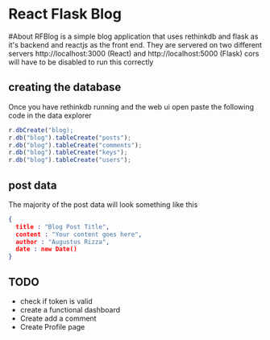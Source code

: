 # React Flask Blog

#About
RFBlog is a simple blog application that uses rethinkdb and flask as it's backend and reactjs as the front end. They are servered on two different servers http://localhost:3000 (React) and http://localhost:5000 (Flask) cors will have to be disabled to run this correctly

## creating the database
Once you have rethinkdb running and the web ui open paste the following code in the data explorer
```js
r.dbCreate("blog);
r.db("blog").tableCreate("posts");
r.db("blog").tableCreate("comments");
r.db("blog").tableCreate("keys");
r.db("blog").tableCreate("users");
```

## post data
The majority of the post data will look something like this
```json
{
  title : "Blog Post Title",
  content : "Your content goes here",
  author : "Augustus Rizza",
  date : new Date()
}
```

## TODO
- check if token is valid
- create a functional dashboard
- Create add a comment
- Create Profile page